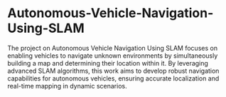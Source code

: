 # Autonomous-Vehicle-Navigation-Using-SLAM
The project on Autonomous Vehicle Navigation Using SLAM focuses on enabling vehicles to
navigate unknown environments by simultaneously building a map and determining their location
within it. By leveraging advanced SLAM algorithms, this work aims to develop robust navigation capabilities for autonomous vehicles, ensuring accurate localization and real-time mapping in
dynamic scenarios.
